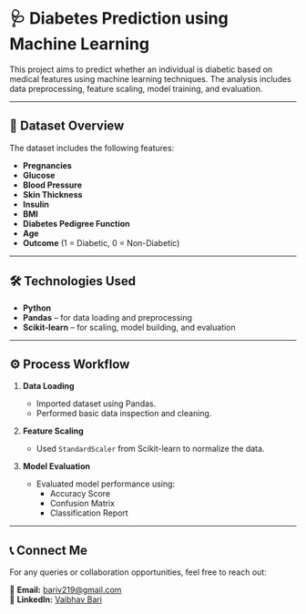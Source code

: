 # 🩺 Diabetes Prediction using Machine Learning

This project aims to predict whether an individual is diabetic based on medical features using machine learning techniques. The analysis includes data preprocessing, feature scaling, model training, and evaluation.

---

## 📂 Dataset Overview

The dataset includes the following features:

- **Pregnancies**
- **Glucose**
- **Blood Pressure**
- **Skin Thickness**
- **Insulin**
- **BMI**
- **Diabetes Pedigree Function**
- **Age**
- **Outcome** (1 = Diabetic, 0 = Non-Diabetic)

---

## 🛠️ Technologies Used

- **Python**
- **Pandas** – for data loading and preprocessing  
- **Scikit-learn** – for scaling, model building, and evaluation  

---

## ⚙️ Process Workflow

1. **Data Loading**
   - Imported dataset using Pandas.
   - Performed basic data inspection and cleaning.

2. **Feature Scaling**
   - Used `StandardScaler` from Scikit-learn to normalize the data.

3. **Model Evaluation**
   - Evaluated model performance using:
     - Accuracy Score
     - Confusion Matrix
     - Classification Report

---

## 📞 Connect Me

For any queries or collaboration opportunities, feel free to reach out:  

📧 **Email:** [bariv219@gmail.com](mailto:bariv219@gmail.com)  
🔗 **LinkedIn:** [Vaibhav Bari](https://www.linkedin.com/in/vaibhav-bari-915bb5202/)

